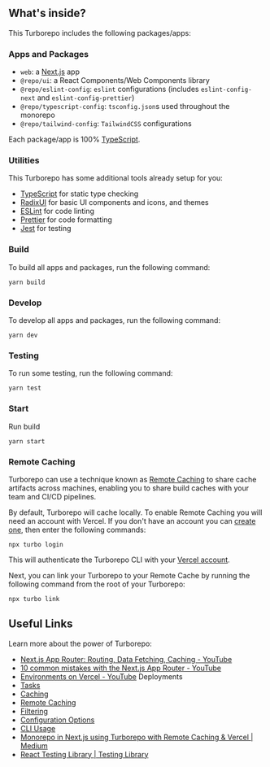 ## What's inside?

This Turborepo includes the following packages/apps:

### Apps and Packages

- `web`: a [Next.js](https://nextjs.org/) app
- `@repo/ui`: a React Components/Web Components library
- `@repo/eslint-config`: `eslint` configurations (includes `eslint-config-next` and `eslint-config-prettier`)
- `@repo/typescript-config`: `tsconfig.json`s used throughout the monorepo
- `@repo/tailwind-config`: `TailwindCSS` configurations

Each package/app is 100% [TypeScript](https://www.typescriptlang.org/).

### Utilities

This Turborepo has some additional tools already setup for you:

- [TypeScript](https://www.typescriptlang.org/) for static type checking
- [RadixUI](https://www.radix-ui.com/) for basic UI components and icons, and themes
- [ESLint](https://eslint.org/) for code linting
- [Prettier](https://prettier.io) for code formatting
- [Jest](https://jestjs.io/) for testing

### Build

To build all apps and packages, run the following command:

```
yarn build
```

### Develop

To develop all apps and packages, run the following command:

```
yarn dev
```

### Testing

To run some testing, run the following command:

```
yarn test
```

### Start

Run build

```
yarn start
```

### Remote Caching

Turborepo can use a technique known as [Remote Caching](https://turbo.build/repo/docs/core-concepts/remote-caching) to share cache artifacts across machines, enabling you to share build caches with your team and CI/CD pipelines.

By default, Turborepo will cache locally. To enable Remote Caching you will need an account with Vercel. If you don't have an account you can [create one](https://vercel.com/signup), then enter the following commands:

```
npx turbo login
```

This will authenticate the Turborepo CLI with your [Vercel account](https://vercel.com/docs/concepts/personal-accounts/overview).

Next, you can link your Turborepo to your Remote Cache by running the following command from the root of your Turborepo:

```
npx turbo link
```

## Useful Links

Learn more about the power of Turborepo:

- [Next.js App Router: Routing, Data Fetching, Caching - YouTube](https://www.youtube.com/watch?v=gSSsZReIFRk&ab_channel=Vercel)
- [10 common mistakes with the Next.js App Router - YouTube](https://www.youtube.com/watch?v=RBM03RihZVs&ab_channel=Vercel)
- [Environments on Vercel - YouTube](https://www.youtube.com/watch?v=nZrAgov_-D8) Deployments
- [Tasks](https://turbo.build/repo/docs/core-concepts/monorepos/running-tasks)
- [Caching](https://turbo.build/repo/docs/core-concepts/caching)
- [Remote Caching](https://turbo.build/repo/docs/core-concepts/remote-caching)
- [Filtering](https://turbo.build/repo/docs/core-concepts/monorepos/filtering)
- [Configuration Options](https://turbo.build/repo/docs/reference/configuration)
- [CLI Usage](https://turbo.build/repo/docs/reference/command-line-reference)
- [Monorepo in Next.js using Turborepo with Remote Caching & Vercel | Medium](https://medium.com/readytowork-org/monorepo-in-next-js-using-turborepo-with-remote-caching-vercel-bc30ebde8951)
- [React Testing Library | Testing Library](https://testing-library.com/docs/react-testing-library/intro)

